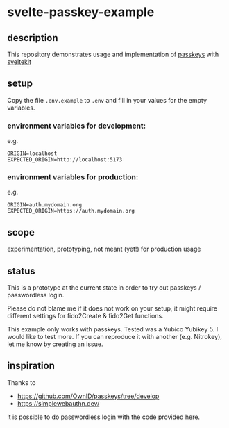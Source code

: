 # svelte-passkey-example

## description

This repository demonstrates usage and implementation of [passkeys](https://passkeys.dev/) with [sveltekit](DEVELOP.md)

## setup

Copy the file `.env.example` to `.env` and fill in your values for the empty variables.

### environment variables for development:

e.g.

```.env
ORIGIN=localhost
EXPECTED_ORIGIN=http://localhost:5173
```

### environment variables for production:

e.g.

```.env
ORIGIN=auth.mydomain.org
EXPECTED_ORIGIN=https://auth.mydomain.org
```

## scope

experimentation, prototyping, not meant (yet!) for production usage

## status

This is a prototype at the current state in order to try out passkeys / passwordless login.

Please do not blame me if it does not work on your setup, it might require different settings for fido2Create & fido2Get functions.

This example only works with passkeys. Tested was a Yubico Yubikey 5.
I would like to test more. If you can reproduce it with another (e.g. Nitrokey), let me know by creating an issue.

## inspiration

Thanks to

- https://github.com/OwnID/passkeys/tree/develop
- https://simplewebauthn.dev/

it is possible to do passwordless login with the code provided here.
